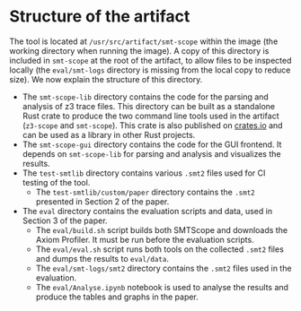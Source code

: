 # Structure of the artifact

The tool is located at `/usr/src/artifact/smt-scope` within the image (the working directory when running the image). A copy of this directory is included in `smt-scope` at the root of the artifact, to allow files to be inspected locally (the `eval/smt-logs` directory is missing from the local copy to reduce size). We now explain the structure of this directory.

- The `smt-scope-lib` directory contains the code for the parsing and analysis of z3 trace files. This directory can be built as a standalone Rust crate to produce the two command line tools used in the artifact (`z3-scope` and `smt-scope`). This crate is also published on [crates.io](https://crates.io/crates/smt-scope-lib) and can be used as a library in other Rust projects.
- The `smt-scope-gui` directory contains the code for the GUI frontend. It depends on `smt-scope-lib` for parsing and analysis and visualizes the results.
- The `test-smtlib` directory contains various `.smt2` files used for CI testing of the tool.
  - The `test-smtlib/custom/paper` directory contains the `.smt2` presented in Section 2 of the paper.
- The `eval` directory contains the evaluation scripts and data, used in Section 3 of the paper.
  - The `eval/build.sh` script builds both SMTScope and downloads the Axiom Profiler. It must be run before the evaluation scripts.
  - The `eval/eval.sh` script runs both tools on the collected `.smt2` files and dumps the results to `eval/data`.
  - The `eval/smt-logs/smt2` directory contains the `.smt2` files used in the evaluation.
  - The `eval/Analyse.ipynb` notebook is used to analyse the results and produce the tables and graphs in the paper.
